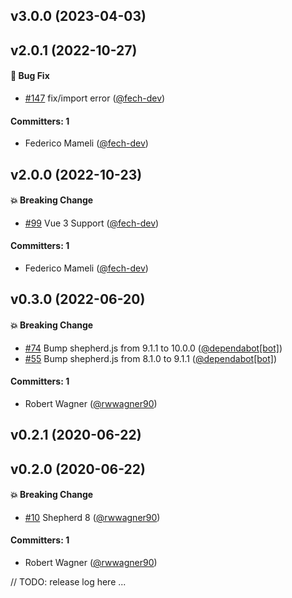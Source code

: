 


## v3.0.0 (2023-04-03)

## v2.0.1 (2022-10-27)

#### :bug: Bug Fix
* [#147](https://github.com/shipshapecode/vue-shepherd/pull/147) fix/import error ([@fech-dev](https://github.com/fech-dev))

#### Committers: 1
- Federico Mameli ([@fech-dev](https://github.com/fech-dev))

## v2.0.0 (2022-10-23)

#### :boom: Breaking Change
* [#99](https://github.com/shipshapecode/vue-shepherd/pull/99) Vue 3 Support ([@fech-dev](https://github.com/fech-dev))

#### Committers: 1
- Federico Mameli ([@fech-dev](https://github.com/fech-dev))

## v0.3.0 (2022-06-20)

#### :boom: Breaking Change
* [#74](https://github.com/shipshapecode/vue-shepherd/pull/74) Bump shepherd.js from 9.1.1 to 10.0.0 ([@dependabot[bot]](https://github.com/apps/dependabot))
* [#55](https://github.com/shipshapecode/vue-shepherd/pull/55) Bump shepherd.js from 8.1.0 to 9.1.1 ([@dependabot[bot]](https://github.com/apps/dependabot))

#### Committers: 1
- Robert Wagner ([@rwwagner90](https://github.com/rwwagner90))

## v0.2.1 (2020-06-22)

## v0.2.0 (2020-06-22)

#### :boom: Breaking Change
* [#10](https://github.com/shipshapecode/vue-shepherd/pull/10) Shepherd 8 ([@rwwagner90](https://github.com/rwwagner90))

#### Committers: 1
- Robert Wagner ([@rwwagner90](https://github.com/rwwagner90))

// TODO: release log here ...
